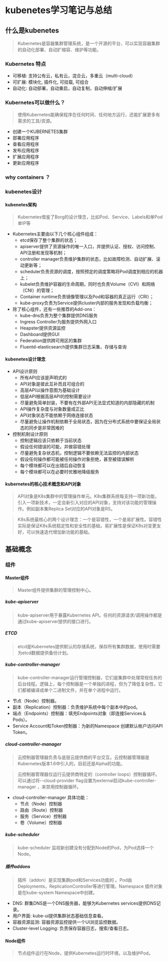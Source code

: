 # kubenetes学习笔记与总结
## 什么是kubenetes
> Kubernetes是容器集群管理系统，是一个开源的平台，可以实现容器集群的自动化部署、自动扩缩容、维护等功能。
### Kubernetes 特点 
  * 可移植: 支持公有云，私有云，混合云，多重云（multi-cloud）
  * 可扩展: 模块化, 插件化, 可挂载, 可组合
  * 自动化: 自动部署，自动重启，自动复制，自动伸缩/扩展
### Kubernetes可以做什么？
> 使用Kubernetes能确保程序在任何时间、任何地方运行，还能扩展更多有需求的工具/资源。
  * 创建一个KUBERNETES集群
  * 部署应用程序
  * 查看应用程序
  * 发布应用程序
  * 扩展应用程序
  * 更新应用程序
### why containers ？
### kubenetes设计
#### kubenetes架构
> Kubernetes借鉴了Borg的设计理念，比如Pod、Service、Labels和单Pod单IP等
* Kubernetes主要由以下几个核心组件组成：
  * etcd保存了整个集群的状态；
  * apiserver提供了资源操作的唯一入口，并提供认证、授权、访问控制、API注册和发现等机制；
  * controller manager负责维护集群的状态，比如故障检测、自动扩展、滚动更新等；
  * scheduler负责资源的调度，按照预定的调度策略将Pod调度到相应的机器上；
  * kubelet负责维护容器的生命周期，同时也负责Volume（CVI）和网络（CNI）的管理；
  * Container runtime负责镜像管理以及Pod和容器的真正运行（CRI）；
  * kube-proxy负责为Service提供cluster内部的服务发现和负载均衡；
* 除了核心组件，还有一些推荐的Add-ons：
  * kube-dns负责为整个集群提供DNS服务
  * Ingress Controller为服务提供外网入口
  * Heapster提供资源监控
  * Dashboard提供GUI
  * Federation提供跨可用区的集群
  * Fluentd-elasticsearch提供集群日志采集、存储与查询
#### kubenetes设计理念
* API设计原则
  * 所有API应该是声明式的
  * API对象是彼此互补而且可组合的
  * 高层API以操作意图为基础设计
  * 低层API根据高层API的控制需要设计
  * 尽量避免简单封装，不要有在外部API无法显式知道的内部隐藏的机制
  * API操作复杂度与对象数量成正比
  * API对象状态不能依赖于网络连接状态
  * 尽量避免让操作机制依赖于全局状态，因为在分布式系统中要保证全局状态的同步是非常困难的
* 控制机制设计原则
  * 控制逻辑应该只依赖于当前状态
  * 假设任何错误的可能，并做容错处理
  * 尽量避免复杂状态机，控制逻辑不要依赖无法监控的内部状态
  * 假设任何操作都可能被任何操作对象拒绝，甚至被错误解析
  * 每个模块都可以在出错后自动恢复
  * 每个模块都可以在必要时优雅地降级服务
#### kubernetes的核心技术概念和API对象
> API对象是K8s集群中的管理操作单元。K8s集群系统每支持一项新功能，引入一项新技术，一定会新引入对应的API对象，支持对该功能的管理操作。例如副本集Replica Set对应的API对象是RS。

> K8s系统最核心的两个设计理念：一个是容错性，一个是易扩展性。容错性实际是保证K8s系统稳定性和安全性的基础，易扩展性是保证K8s对变更友好，可以快速迭代增加新功能的基础。

## 基础概念
### 组件
#### Master组件
> Master组件提供集群的管理控制中心。
##### kube-apiserver
> kube-apiserver用于暴露Kubernetes API。任何的资源请求/调用操作都是通过kube-apiserver提供的接口进行。

##### ETCD
> etcd是Kubernetes提供默认的存储系统，保存所有集群数据，使用时需要为etcd数据提供备份计划。
##### kube-controller-manager
> kube-controller-manager运行管理控制器，它们是集群中处理常规任务的后台线程。逻辑上，每个控制器是一个单独的进程，但为了降低复杂性，它们都被编译成单个二进制文件，并在单个进程中运行。
  * 节点（Node）控制器。
  * 副本（Replication）控制器：负责维护系统中每个副本中的pod。
  * 端点（Endpoints）控制器：填充Endpoints对象（即连接Services＆Pods）。
  * Service Account和Token控制器：为新的Namespace 创建默认帐户访问API Token。
##### cloud-controller-manager
> 云控制器管理器负责与底层云提供商的平台交互。云控制器管理器是Kubernetes版本1.6中引入的，目前还是Alpha的功能。

> 云控制器管理器仅运行云提供商特定的（controller loops）控制器循环。可以通过将--cloud-provider flag设置为external启动kube-controller-manager ，来禁用控制器循环。
* cloud-controller-manager 具体功能：
  * 节点（Node）控制器
  * 路由（Route）控制器
  * 服务（Service）控制器
  * 卷（Volume）控制器
##### kube-scheduler
> kube-scheduler 监视新创建没有分配到Node的Pod，为Pod选择一个Node。

##### 插件addons
> 插件（addon）是实现集群pod和Services功能的 。Pod由Deployments，ReplicationController等进行管理。Namespace 插件对象是在kube-system Namespace中创建。

* DNS: 群集DNS是一个DNS服务器，能够为Kubernetes services提供DNS记录。
* 用户界面: kube-ui提供集群状态基础信息查看。
* 容器资源监测: 容器资源监控提供一个UI浏览监控数据。
* Cluster-level Logging: 负责保存容器日志，搜索/查看日志。

#### Node组件
> 节点组件运行在Node，提供Kubernetes运行时环境，以及维护Pod。


